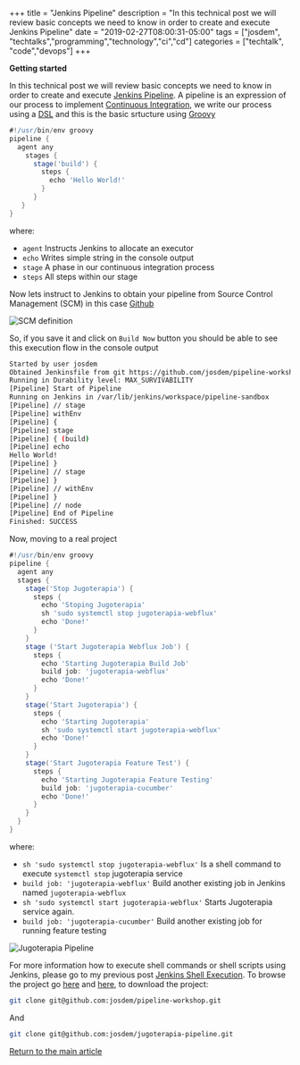 +++
title =  "Jenkins Pipeline"
description = "In this technical post we will review basic concepts we need to know in order to create and execute Jenkins Pipeline"
date = "2019-02-27T08:00:31-05:00"
tags = ["josdem", "techtalks","programming","technology","ci","cd"]
categories = ["techtalk", "code","devops"]
+++

**Getting started**

In this technical post we will review basic concepts we need to know in order to create and execute [Jenkins Pipeline](https://jenkins.io/doc/book/pipeline/). A pipeline is an expression of our process to implement [Continuous Integration](https://en.wikipedia.org/wiki/Continuous_integration), we write our process using a [DSL](https://en.wikipedia.org/wiki/Domain-specific_language) and this is the basic srtucture using [Groovy](https://en.wikipedia.org/wiki/Apache_Groovy)

```groovy
#!/usr/bin/env groovy
pipeline {
  agent any
    stages {
      stage('build') {
        steps {
          echo 'Hello World!'
        }
      }
   }
}
```

where:

* `agent` Instructs Jenkins to allocate an executor
* `echo` Writes simple string in the console output
* `stage` A phase in our continuous integration process
* `steps` All steps within our stage

Now lets instruct to Jenkins to obtain your pipeline from Source Control Management (SCM) in this case [Github](https://github.com/)

![SCM definition](/img/techtalks/cicd/pipeline.png)

So, if you save it and click on `Build Now` button you should be able to see this execution flow in the console output

```bash
Started by user josdem
Obtained Jenkinsfile from git https://github.com/josdem/pipeline-workshop.git
Running in Durability level: MAX_SURVIVABILITY
[Pipeline] Start of Pipeline
Running on Jenkins in /var/lib/jenkins/workspace/pipeline-sandbox
[Pipeline] // stage
[Pipeline] withEnv
[Pipeline] {
[Pipeline] stage
[Pipeline] { (build)
[Pipeline] echo
Hello World!
[Pipeline] }
[Pipeline] // stage
[Pipeline] }
[Pipeline] // withEnv
[Pipeline] }
[Pipeline] // node
[Pipeline] End of Pipeline
Finished: SUCCESS
```

Now, moving to a real project

```groovy
#!/usr/bin/env groovy
pipeline {
  agent any
  stages {
    stage('Stop Jugoterapia') {
      steps {
        echo 'Stoping Jugoterapia'
        sh 'sudo systemctl stop jugoterapia-webflux'
        echo 'Done!'
      }
    }
    stage ('Start Jugoterapia Webflux Job') {
      steps {
        echo 'Starting Jugoterapia Build Job'
        build job: 'jugoterapia-webflux'
        echo 'Done!'
      }
    }
    stage('Start Jugoterapia') {
      steps {
        echo 'Starting Jugoterapia'
        sh 'sudo systemctl start jugoterapia-webflux'
        echo 'Done!'
      }
    }
    stage('Start Jugoterapia Feature Test') {
      steps {
        echo 'Starting Jugoterapia Feature Testing'
        build job: 'jugoterapia-cucumber'
        echo 'Done!'
      }
    }
  }
}
```

where:

* `sh 'sudo systemctl stop jugoterapia-webflux'` Is a shell command to execute `systemctl stop` jugoterapia service
* `build job: 'jugoterapia-webflux'` Build another existing job in Jenkins named `jugoterapia-webflux`
* `sh 'sudo systemctl start jugoterapia-webflux'` Starts Jugoterapia service again.
* `build job: 'jugoterapia-cucumber'` Build another existing job for running feature testing


![Jugoterapia Pipeline](/img/techtalks/cicd/pipeline1.png)

For more information how to execute shell commands or shell scripts using Jenkins, please go to my previous post [Jenkins Shell Execution](/techtalk/cicd/jenkins_shell_execution). To browse the project go [here](https://github.com/josdem/pipeline-workshop) and [here](https://github.com/josdem/jugoterapia-pipeline), to download the project:

```bash
git clone git@github.com:josdem/pipeline-workshop.git
```

And

```bash
git clone git@github.com:josdem/jugoterapia-pipeline.git
```


[Return to the main article](/techtalk/continuous_integration_delivery)


